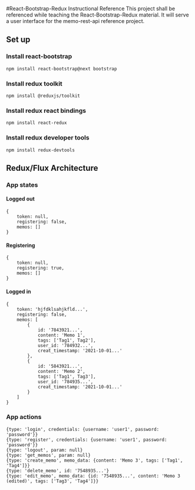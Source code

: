 #React-Bootstrap-Redux Instructional Reference
This project shall be referenced while teaching the React-Bootstrap-Redux material.
It will serve a user interface for the memo-rest-api reference project. 

## Set up
### Install react-bootstrap
    npm install react-bootstrap@next bootstrap

### Install redux toolkit
    npm install @reduxjs/toolkit

### Install redux react bindings
    npm install react-redux

### Install redux developer tools
    npm install redux-devtools

## Redux/Flux Architecture
### App states
#### Logged out
    {
        token: null,
        registering: false,
        memos: []
    }

#### Registering
    {
        token: null,
        registering: true,
        memos: []
    }

#### Logged in
    {
        token: 'hjfdklsahjkfld...',
        registering: false,
        memos: [
            {
                id: '7843921...',
                content: 'Memo 1',
                tags: ['Tag1', Tag2'],
                user_id: '784932...',
                creat_timestamp: '2021-10-01...'
            },
            {
                id: '5843921...',
                content: 'Memo 2',
                tags: ['Tag1', Tag3'],
                user_id: '784935...',
                creat_timestamp: '2021-10-01...'
            }
        ]
    }

### App actions
    {type: 'login', credentials: {username: 'user1', password: 'password'}}
    {type: 'register', credentials: {username: 'user1', password: 'password'}}
    {type: 'logout', param: null}
    {type: 'get_memos', param: null}
    {type: 'create_memo', memo_data: {content: 'Memo 3', tags: ['Tag1', 'Tag4']}}
    {type: 'delete_memo', id: '7548935...'}
    {type: 'edit_memo', memo_data: {id: '7548935...', content: 'Memo 3 (edited)', tags: ['Tag3', 'Tag4']}}